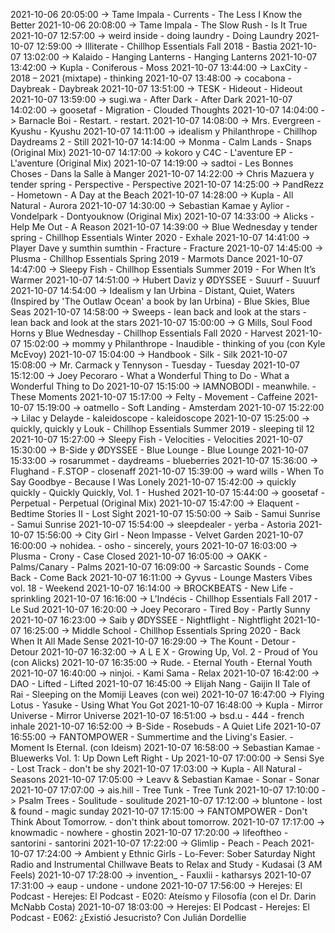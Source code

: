 2021-10-06 20:05:00 -> Tame Impala - Currents - The Less I Know the Better
2021-10-06 20:08:00 -> Tame Impala - The Slow Rush - Is It True
2021-10-07 12:57:00 -> weird inside - doing laundry - Doing Laundry
2021-10-07 12:59:00 -> Illiterate - Chillhop Essentials Fall 2018 - Bastia
2021-10-07 13:02:00 -> Kalaido - Hanging Lanterns - Hanging Lanterns
2021-10-07 13:42:00 -> Kupla - Coniferous - Moss
2021-10-07 13:44:00 -> LaxCity - 2018 – 2021 (mixtape) - thinking
2021-10-07 13:48:00 -> cocabona - Daybreak - Daybreak
2021-10-07 13:51:00 -> TESK - Hideout - Hideout
2021-10-07 13:59:00 -> sugi.wa - After Dark - After Dark
2021-10-07 14:02:00 -> goosetaf - Migration - Clouded Thoughts
2021-10-07 14:04:00 -> Barnacle Boi - Restart. - restart.
2021-10-07 14:08:00 -> Mrs. Evergreen - Kyushu - Kyushu
2021-10-07 14:11:00 -> idealism y Philanthrope - Chillhop Daydreams 2 - Still
2021-10-07 14:14:00 -> Monma - Calm Lands - Snaps (Original Mix)
2021-10-07 14:17:00 -> kokoro y C4C - L'aventure EP - L'aventure (Original Mix)
2021-10-07 14:19:00 -> sadtoi - Les Bonnes Choses - Dans la Salle à Manger
2021-10-07 14:22:00 -> Chris Mazuera y tender spring - Perspective - Perspective
2021-10-07 14:25:00 -> PandRezz - Hometown - A Day at the Beach
2021-10-07 14:28:00 -> Kupla - All Natural - Aurora
2021-10-07 14:30:00 -> Sebastian Kamae y Aylior - Vondelpark - Dontyouknow (Original Mix)
2021-10-07 14:33:00 -> Alicks - Help Me Out - A Reason
2021-10-07 14:39:00 -> Blue Wednesday y tender spring - Chillhop Essentials Winter 2020 - Exhale
2021-10-07 14:41:00 -> Player Dave y sumthin sumthin - Fracture - Fracture
2021-10-07 14:45:00 -> Plusma - Chillhop Essentials Spring 2019 - Marmots Dance
2021-10-07 14:47:00 -> Sleepy Fish - Chillhop Essentials Summer 2019 - For When It’s Warmer
2021-10-07 14:51:00 -> Hubert Daviz y ØDYSSEE - Suuurf - Suuurf
2021-10-07 14:54:00 -> Idealism y Ian Urbina - Distant, Quiet, Waters (Inspired by 'The Outlaw Ocean' a book by Ian Urbina) - Blue Skies, Blue Seas
2021-10-07 14:58:00 -> Sweeps - lean back and look at the stars - lean back and look at the stars
2021-10-07 15:00:00 -> G Mills, Soul Food Horns y Blue Wednesday - Chillhop Essentials Fall 2020 - Harvest
2021-10-07 15:02:00 -> mommy y Philanthrope - Inaudible - thinking of you (con Kyle McEvoy)
2021-10-07 15:04:00 -> Handbook - Silk - Silk
2021-10-07 15:08:00 -> Mr. Carmack y Tennyson - Tuesday - Tuesday
2021-10-07 15:12:00 -> Joey Pecoraro - What a Wonderful Thing to Do - What a Wonderful Thing to Do
2021-10-07 15:15:00 -> IAMNOBODI - meanwhile. - These Moments
2021-10-07 15:17:00 -> Felty - Movement - Caffeine
2021-10-07 15:19:00 -> oatmello - Soft Landing - Amsterdam
2021-10-07 15:22:00 -> Lilac y Delayde - kaleidoscope - kaleidoscope
2021-10-07 15:25:00 -> quickly, quickly y Louk - Chillhop Essentials Summer 2019 - sleeping til 12
2021-10-07 15:27:00 -> Sleepy Fish - Velocities - Velocities
2021-10-07 15:30:00 -> B-Side y ØDYSSEE - Blue Lounge - Blue Lounge
2021-10-07 15:33:00 -> rosarummet - daydreams - blueberries
2021-10-07 15:36:00 -> Flughand - F.STOP - closenaff
2021-10-07 15:39:00 -> ward wills - When To Say Goodbye - Because I Was Lonely
2021-10-07 15:42:00 -> quickly quickly - Quickly Quickly, Vol. 1 - Hushed
2021-10-07 15:44:00 -> goosetaf - Perpetual - Perpetual (Original Mix)
2021-10-07 15:47:00 -> Elaquent - Bedtime Stories II - Lost Sight
2021-10-07 15:50:00 -> Saib - Samui Sunrise - Samui Sunrise
2021-10-07 15:54:00 -> sleepdealer - yerba - Astoria
2021-10-07 15:56:00 -> City Girl - Neon Impasse - Velvet Garden
2021-10-07 16:00:00 -> nohidea. - osho - sincerely, yours
2021-10-07 16:03:00 -> Plusma - Crony - Case Closed
2021-10-07 16:05:00 -> OAKK - Palms/Canary - Palms
2021-10-07 16:09:00 -> Sarcastic Sounds - Come Back - Come Back
2021-10-07 16:11:00 -> Gyvus - Lounge Masters Vibes vol. 18 - Weekend
2021-10-07 16:14:00 -> BROCKBEATS - New Life - sprinkling
2021-10-07 16:16:00 -> L’Indécis - Chillhop Essentials Fall 2017 - Le Sud
2021-10-07 16:20:00 -> Joey Pecoraro - Tired Boy - Partly Sunny
2021-10-07 16:23:00 -> Saib y ØDYSSEE - Nightflight - Nightflight
2021-10-07 16:25:00 -> Middle School - Chillhop Essentials Spring 2020 - Back When It All Made Sense
2021-10-07 16:29:00 -> The Kount - Detour - Detour
2021-10-07 16:32:00 -> A L E X - Growing Up, Vol. 2 - Proud of You (con Alicks)
2021-10-07 16:35:00 -> Rude. - Eternal Youth - Eternal Youth
2021-10-07 16:40:00 -> ninjoi. - Kami Sama - Relax
2021-10-07 16:42:00 -> DAO - Lifted - Lifted
2021-10-07 16:45:00 -> Elijah Nang - Gaijin II Tale of Rai - Sleeping on the Momiji Leaves (con wei)
2021-10-07 16:47:00 -> Flying Lotus - Yasuke - Using What You Got
2021-10-07 16:48:00 -> Kupla - Mirror Universe - Mirror Universe
2021-10-07 16:51:00 -> bsd.u - 444 - french inhale
2021-10-07 16:52:00 -> B-Side - Rosebuds - A Quiet Life
2021-10-07 16:55:00 -> FANTOMPOWER - Summertime and the Living's Easier. - Moment Is Eternal. (con Ideism)
2021-10-07 16:58:00 -> Sebastian Kamae - Bluewerks Vol. 1: Up Down Left Right - Up
2021-10-07 17:00:00 -> Sensi Sye - Lost Track - don't be shy
2021-10-07 17:03:00 -> Kupla - All Natural - Seasons
2021-10-07 17:05:00 -> Leavv & Sebastian Kamae - Sonar - Sonar
2021-10-07 17:07:00 -> ais.hill - Tree Tunk - Tree Tunk
2021-10-07 17:10:00 -> Psalm Trees - Soulitude - soulitude
2021-10-07 17:12:00 -> bluntone - lost & found - magic sunday
2021-10-07 17:15:00 -> FANTOMPOWER - Don't Think About Tomorrow. - don't think about tomorrow.
2021-10-07 17:17:00 -> knowmadic - nowhere - ghostin
2021-10-07 17:20:00 -> lifeoftheo - santorini - santorini
2021-10-07 17:22:00 -> Glimlip - Peach - Peach
2021-10-07 17:24:00 -> Ambient y Ethnic Girls - Lo-Fever: Sober Saturday Night Radio and Instrumental Chillwave Beats to Relax and Study - Kudasai (3 AM Feels)
2021-10-07 17:28:00 -> invention_ - Fauxlii - katharsys
2021-10-07 17:31:00 -> eaup - undone - undone
2021-10-07 17:56:00 -> Herejes: El Podcast - Herejes: El Podcast - E020: Ateísmo y Filosofía (con el Dr. Darin McNabb Costa)
2021-10-07 18:03:00 -> Herejes: El Podcast - Herejes: El Podcast - E062: ¿Existió Jesucristo? Con Julián Dordellie
